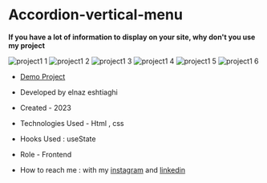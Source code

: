 # Accordion-vertical-menu

**If you have a lot of information to display on your site, why don't you use my project**

![project1 1](https://github.com/elnaz-eshtiaghi/project.1/assets/146030206/ef3d7699-32f8-4bfa-8622-3039d3885361)
![project1 2](https://github.com/elnaz-eshtiaghi/project.1/assets/146030206/6dd61474-7cc8-48f1-ac23-434741fd3b2f)
![project1 3](https://github.com/elnaz-eshtiaghi/project.1/assets/146030206/7e1738ae-4e30-4d0f-9c42-66f1d955f40a)
![project1 4](https://github.com/elnaz-eshtiaghi/project.1/assets/146030206/a414923a-62d3-4576-a6b6-e0b49c543807)
![project1 5](https://github.com/elnaz-eshtiaghi/project.1/assets/146030206/0f736132-0024-468a-8bc6-fa2b5613df75)
![project1 6](https://github.com/elnaz-eshtiaghi/project.1/assets/146030206/758c79ad-7c1b-48b6-8102-86cb57c6dfe9)

- [Demo Project]( https://elnaz-eshtiaghi.github.io/project.1/)

- Developed by elnaz eshtiaghi

- Created - 2023

- Technologies Used - Html , css

- Hooks Used : useState 

- Role - Frontend

- How to reach me : with my [instagram](https://www.instagram.com/elnaz_eshtiaghi) and [linkedin](https://www.linkedin.com/in/elnaz-eshtiaghi-936832290/)
